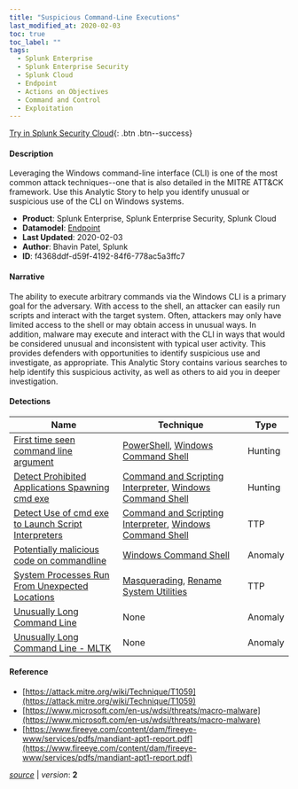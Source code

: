 ```yaml
---
title: "Suspicious Command-Line Executions"
last_modified_at: 2020-02-03
toc: true
toc_label: ""
tags:
  - Splunk Enterprise
  - Splunk Enterprise Security
  - Splunk Cloud
  - Endpoint
  - Actions on Objectives
  - Command and Control
  - Exploitation
---
```


[Try in Splunk Security Cloud](https://www.splunk.com/en_us/cyber-security.html){: .btn .btn--success}

#### Description

Leveraging the Windows command-line interface (CLI) is one of the most common attack techniques--one that is also detailed in the MITRE ATT&CK framework. Use this Analytic Story to help you identify unusual or suspicious use of the CLI on Windows systems.

- **Product**: Splunk Enterprise, Splunk Enterprise Security, Splunk Cloud
- **Datamodel**: [Endpoint](https://docs.splunk.com/Documentation/CIM/latest/User/Endpoint)
- **Last Updated**: 2020-02-03
- **Author**: Bhavin Patel, Splunk
- **ID**: f4368ddf-d59f-4192-84f6-778ac5a3ffc7

#### Narrative

The ability to execute arbitrary commands via the Windows CLI is a primary goal for the adversary. With access to the shell, an attacker can easily run scripts and interact with the target system. Often, attackers may only have limited access to the shell or may obtain access in unusual ways. In addition, malware may execute and interact with the CLI in ways that would be considered unusual and inconsistent with typical user activity. This provides defenders with opportunities to identify suspicious use and investigate, as appropriate. This Analytic Story contains various searches to help identify this suspicious activity, as well as others to aid you in deeper investigation.

#### Detections

| Name        | Technique   | Type         |
| ----------- | ----------- |--------------|
| [First time seen command line argument](/deprecated/first_time_seen_command_line_argument/) | [PowerShell](/tags/#powershell), [Windows Command Shell](/tags/#windows-command-shell)| Hunting |
| [Detect Prohibited Applications Spawning cmd exe](/endpoint/detect_prohibited_applications_spawning_cmd_exe/) | [Command and Scripting Interpreter](/tags/#command-and-scripting-interpreter), [Windows Command Shell](/tags/#windows-command-shell)| Hunting |
| [Detect Use of cmd exe to Launch Script Interpreters](/endpoint/detect_use_of_cmd_exe_to_launch_script_interpreters/) | [Command and Scripting Interpreter](/tags/#command-and-scripting-interpreter), [Windows Command Shell](/tags/#windows-command-shell)| TTP |
| [Potentially malicious code on commandline](/endpoint/potentially_malicious_code_on_commandline/) | [Windows Command Shell](/tags/#windows-command-shell)| Anomaly |
| [System Processes Run From Unexpected Locations](/endpoint/system_processes_run_from_unexpected_locations/) | [Masquerading](/tags/#masquerading), [Rename System Utilities](/tags/#rename-system-utilities)| TTP |
| [Unusually Long Command Line](/endpoint/unusually_long_command_line/) | None| Anomaly |
| [Unusually Long Command Line - MLTK](/endpoint/unusually_long_command_line_-_mltk/) | None| Anomaly |

#### Reference

* [https://attack.mitre.org/wiki/Technique/T1059](https://attack.mitre.org/wiki/Technique/T1059)
* [https://www.microsoft.com/en-us/wdsi/threats/macro-malware](https://www.microsoft.com/en-us/wdsi/threats/macro-malware)
* [https://www.fireeye.com/content/dam/fireeye-www/services/pdfs/mandiant-apt1-report.pdf](https://www.fireeye.com/content/dam/fireeye-www/services/pdfs/mandiant-apt1-report.pdf)



[*source*](https://github.com/splunk/security_content/tree/develop/stories/suspicious_command-line_executions.yml) \| *version*: **2**